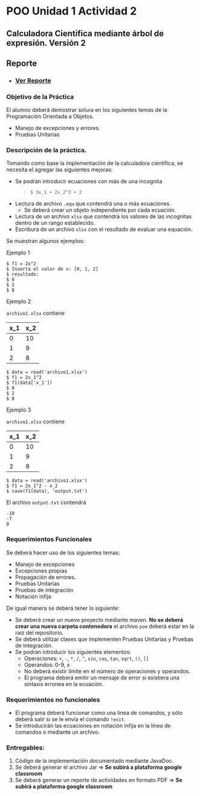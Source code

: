 # POO Unidad 1 Actividad 2
## Calculadora Científica mediante árbol de expresión. Versión 2
## Reporte
* ### [Ver Reporte](https://www.overleaf.com/read/xqkcgtywhjmb)
### Objetivo de la Práctica

El alumno deberá demostrar solura en los siguientes temas de la Programación Orientada a Objetos.
  * Manejo de excepciones y errores.
  * Pruebas Unitarias

### Descripción de la práctica.

Tomando como base la implementación de la calculadora científica, se necesita el agregar las siguientes mejoras:

  * Se podrán introducir ecuaciones con más de una incognita
    > ```
    > $ 3x_1 + 2x_2^3 + 2
    > ```
  * Lectura de archivo `.equ` que contendrá una o más ecuaciones.
    * Se deberá crear un objeto independiente por cada ecuación.
  * Lectura de un archivo `xlsx` que contendrá los valores de las incognitas dentro de un rango establecido.
  * Escribura de un archivo `xlsx` con el resultado de evaluar una equación.

Se muestran algunos ejemplos:

Ejemplo 1

```
$ f1 = 2x^2
$ Inserta el valor de x: [0, 1, 2]
$ resultado:
$ 0
$ 2
$ 8
```

Ejemplo 2

`archivo1.xlsx` contiene

| x_1 | x_2 |
|---| --- |
| 0 | 10 |
| 1 | 9 |
| 2 | 8 |

```
$ data = read('archivo1.xlsx')
$ f1 = 2x_1^2
$ f1(data['x_1'])
$ 0
$ 2
$ 8
```

Ejemplo 3

`archivo1.xlsx` contiene

| x_1 | x_2 |
|---| --- |
| 0 | 10 |
| 1 | 9 |
| 2 | 8 |

```
$ data = read('archivo1.xlsx')
$ f1 = 2x_1^2 - x_2
$ save(f1(data), 'output.txt')
```
El archivo `output.txt` contendrá
```
-10
-7
0
```


### Requerimientos Funcionales
Se deberá hacer uso de los siguientes temas:

  * Manejo de excepciones
  * Excepciones propias
  * Propagación de errores.
  * Pruebas Unitarias
  * Pruebas de integración
  * Notación infija

De igual manera se deberá tener lo siguiente:

  * Se deberá crear un nuevo proyecto mediante maven. **No se deberá crear una nueva carpeta contenedora** el archivo `pom` deberá estar en la raiz del repositorio.
  * Se deberá utilizar clases que implementen Pruebas Unitarias y Pruebas de Integración.
  * Se podrán introducir los siguientes elementos:
    * Operaciones: `+`, `-`, `*`, `/`, `^`, `sin`, `cos`, `tan`, `sqrt`, `()`, `[]`
    * Operandos: 0-9, x
    * No deberá existir límite en el número de operaciones y operandos.
    * El programa deberá emitir un mensaje de error si existiera una sintaxis erronea en la ecuación.

### Requerimientos no funcionales

  * El programa deberá funcionar como una linea de comandos, y sólo deberá salir si se le envía el comando `!exit`.
  * Se introducirán las ecuaciones en notación infija en la línea de comandos o mediante un archivo.

### Entregables:

  1. Código de la implementación documentado mediante JavaDoc.
  2. Se deberá generar el archivo Jar => **Se subirá a plataforma google classroom**
  3. Se deberá generar un reporte de actividades en formato PDF => **Se subirá a plataforma google classroom**

